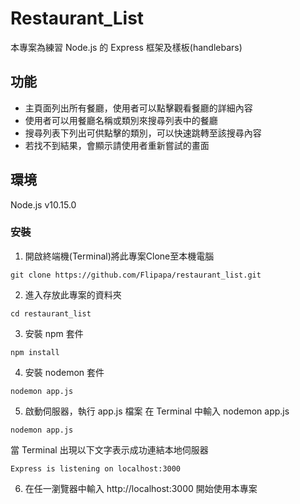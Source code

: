 # Restaurant_List
本專案為練習 Node.js 的 Express 框架及樣板(handlebars)

## 功能
- 主頁面列出所有餐廳，使用者可以點擊觀看餐廳的詳細內容
- 使用者可以用餐廳名稱或類別來搜尋列表中的餐廳
- 搜尋列表下列出可供點擊的類別，可以快速跳轉至該搜尋內容
- 若找不到結果，會顯示請使用者重新嘗試的畫面

## 環境
Node.js v10.15.0

### 安裝
1. 開啟終端機(Terminal)將此專案Clone至本機電腦
```
git clone https://github.com/Flipapa/restaurant_list.git
```
2. 進入存放此專案的資料夾
```
cd restaurant_list
```
3. 安裝 npm 套件
```
npm install
```
4. 安裝 nodemon 套件
```
nodemon app.js
```
5. 啟動伺服器，執行 app.js 檔案
在 Terminal 中輸入 nodemon app.js
```
nodemon app.js
```
當 Terminal 出現以下文字表示成功連結本地伺服器
```
Express is listening on localhost:3000
```
6. 在任一瀏覽器中輸入 http://localhost:3000 開始使用本專案